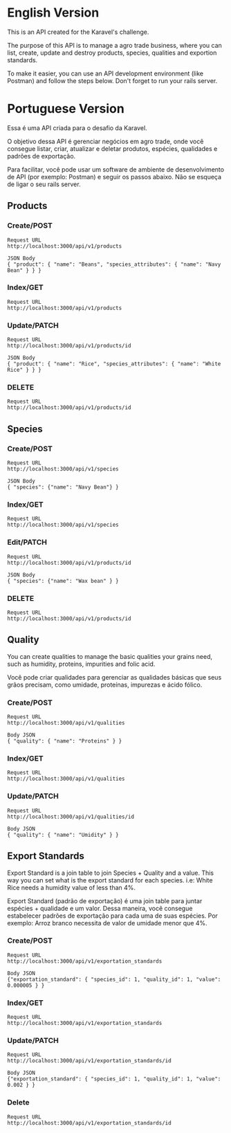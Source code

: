 # English Version

This is an API created for the Karavel's challenge. 

The purpose of this API is to manage a agro trade business, where you can list, create, update and destroy products, species, qualities and exportion standards.

To make it easier, you can use an API development environment (like Postman) and follow the steps below. Don't forget to run your rails server.

# Portuguese Version


Essa é uma API criada para o desafio da Karavel.

O objetivo dessa API é gerenciar negócios em agro trade, onde você consegue listar, criar, atualizar e deletar produtos, espécies, qualidades e padrões de exportação.

Para facilitar, você pode usar um software de ambiente de desenvolvimento de API (por exemplo: Postman) e seguir os passos abaixo. Não se esqueça de ligar o seu rails server.

## Products

### Create/POST

```
Request URL
http://localhost:3000/api/v1/products

JSON Body
{ "product": { "name": "Beans", "species_attributes": { "name": "Navy Bean" } } }
```

### Index/GET

```
Request URL
http://localhost:3000/api/v1/products
```

### Update/PATCH

```
Request URL
http://localhost:3000/api/v1/products/id

JSON Body
{ "product": { "name": "Rice", "species_attributes": { "name": "White Rice" } } }
```

### DELETE
```
Request URL
http://localhost:3000/api/v1/products/id
```

## Species

### Create/POST
```
Request URL
http://localhost:3000/api/v1/species

JSON Body
{ "species": {"name": "Navy Bean"} }
```

### Index/GET

```
Request URL
http://localhost:3000/api/v1/species
```

### Edit/PATCH

```
Request URL
http://localhost:3000/api/v1/products/id

JSON Body
{ "species": {"name": "Wax bean" } }
```

### DELETE

```
Request URL
http://localhost:3000/api/v1/products/id
```

## Quality

You can create qualities to manage the basic qualities your grains need, such as humidity, proteins, impurities and folic acid.

Você pode criar qualidades para gerenciar as qualidades básicas que seus grãos precisam, como umidade, proteínas, impurezas e ácido fólico. 

### Create/POST

```
Request URL
http://localhost:3000/api/v1/qualities

Body JSON
{ "quality": { "name": "Proteins" } }
```

### Index/GET

```
Request URL
http://localhost:3000/api/v1/qualities
```

### Update/PATCH

```
Request URL
http://localhost:3000/api/v1/qualities/id

Body JSON
{ "quality": { "name": "Umidity" } }
```

## Export Standards

Export Standard is a join table to join Species + Quality and a value. This way you can set what is the export standard for each species. i.e: White Rice needs a humidity value of less than 4%.

Export Standard (padrão de exportação) é uma join table para juntar espécies + qualidade e um valor. Dessa maneira, você consegue estabelecer padrões de exportação para cada uma de suas espécies. Por exemplo: Arroz branco necessita de valor de umidade menor que 4%.

### Create/POST

```
Request URL
http://localhost:3000/api/v1/exportation_standards

Body JSON
{"exportation_standard": { "species_id": 1, "quality_id": 1, "value": 0.000005 } }
```

### Index/GET

```
Request URL
http://localhost:3000/api/v1/exportation_standards
```

### Update/PATCH

```
Request URL
http://localhost:3000/api/v1/exportation_standards/id

Body JSON
{"exportation_standard": { "species_id": 1, "quality_id": 1, "value": 0.002 } }
```

### Delete

```
Request URL
http://localhost:3000/api/v1/exportation_standards/id
```


